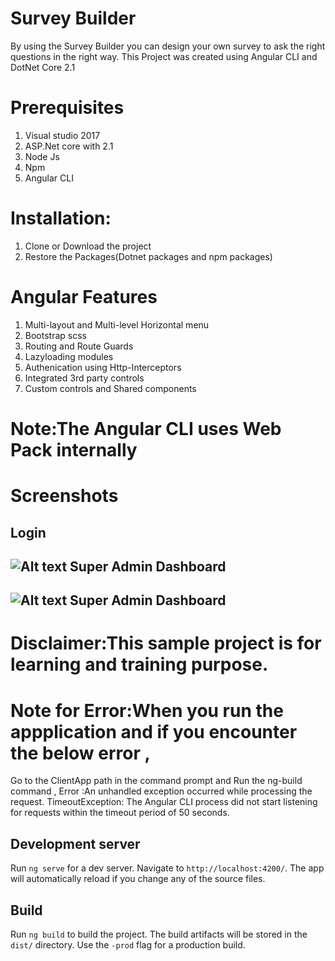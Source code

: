 # Survey Builder

By using the Survey Builder you can design your own survey to ask the right questions in the right way.
This Project was created using Angular CLI and DotNet Core 2.1
# Prerequisites
1) Visual studio 2017
2) ASP.Net core with 2.1
3) Node Js
4) Npm
5) Angular CLI

# Installation:
1) Clone or Download the project
2) Restore the Packages(Dotnet packages and npm packages)


# Angular Features
1)   Multi-layout and Multi-level Horizontal menu
2)   Bootstrap scss
3)   Routing and Route Guards
4)   Lazyloading modules
5)   Authenication using Http-Interceptors
6)   Integrated 3rd party controls
7)   Custom controls and Shared components

# Note:The Angular CLI uses Web Pack internally

# Screenshots
Login
---
![Alt text](https://github.com/sunil233/SurveyBuilder/blob/master/wwwroot/screenshots/screen1.png?raw=true) 
Super Admin Dashboard
---
![Alt text](https://github.com/sunil233/SurveyBuilder/blob/master/wwwroot/screenshots/screen2.png?raw=true) 
Super Admin Dashboard
---



# Disclaimer:This sample project is for learning and training purpose.

# Note for Error:When you run the appplication and if you encounter the below error ,
Go to the ClientApp path in the command prompt and Run the ng-build command ,
Error :An unhandled exception occurred while processing the request.
TimeoutException: The Angular CLI process did not start listening for requests within the timeout period of 50 seconds. 

## Development server

Run `ng serve` for a dev server. Navigate to `http://localhost:4200/`. The app will automatically reload if you change any of the source files.

## Build

Run `ng build` to build the project. The build artifacts will be stored in the `dist/` directory. Use the `-prod` flag for a production build.

